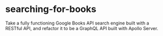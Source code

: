 # searching-for-books
Take a fully functioning Google Books API search engine built with a RESTful API, and refactor it to be a GraphQL API built with Apollo Server.
